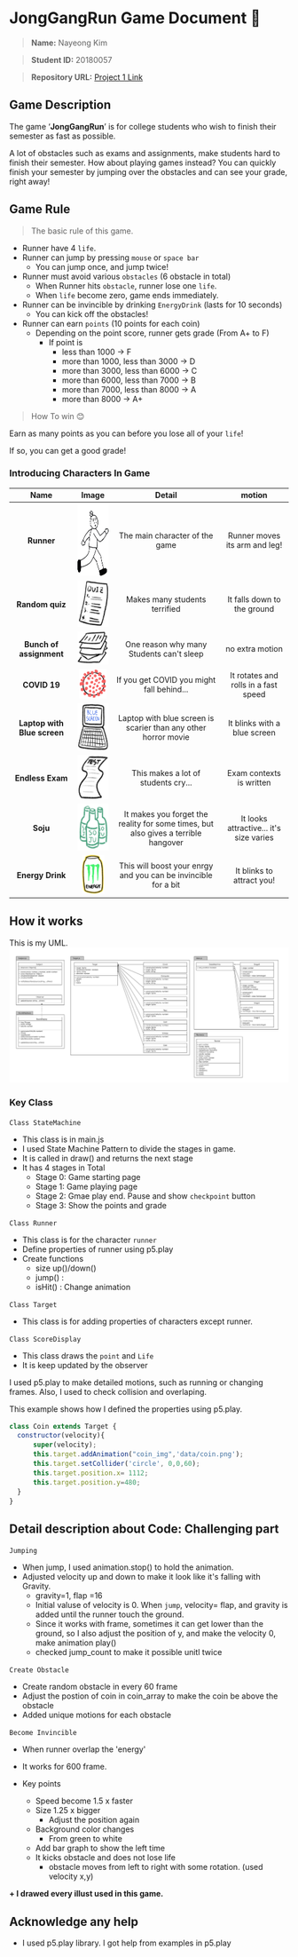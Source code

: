 # JongGangRun Game Document 🚀

>**Name:** Nayeong Kim

>**Student ID:** 20180057

>**Repository URL:** [Project 1 Link](http://git.prototyping.id/20180057/project1)


## Game Description 
The game ‘**JongGangRun**’ is for college students who wish to finish their semester as fast as possible.

A lot of obstacles such as exams and assignments, make students hard to finish their semester. How about playing games instead? You can quickly finish your semester by jumping over the obstacles and can see your grade, right away!

## Game Rule
> The basic rule of this game.

- Runner have 4 `life`.
- Runner can jump by pressing `mouse` or `space bar`
  - You can jump once, and jump twice!
- Runner must avoid various `obstacles` (6 obstacle in total)
  - When Runner hits `obstacle`, runner lose one `life`. 
  - When `life` become zero, game ends immediately.
- Runner can be invincible by drinking `EnergyDrink` (lasts for 10 seconds)
  - You can kick off the obstacles!
- Runner can earn `points` (10 points for each coin)
  - Depending on the point score, runner gets grade (From A+ to F)
    - If point is
      - less than 1000 → F
      - more than 1000, less than 3000 → D
      - more than 3000, less than 6000 → C
      - more than 6000, less than 7000 → B
      - more than 7000, less than 8000 → A
      - more than 8000 → A+

>How To win 😊

  Earn as many points as you can before you lose all of your `life`!

  If so, you can get a good grade!



### Introducing Characters In Game


| Name | Image | Detail | motion |
| :----: | :------: | :------: | :------: |
| **Runner** | <img src="data/run1.png" width="100" height="130"> | The main character of the game | Runner moves its arm and leg! |
| **Random quiz** | <img src="data/quiz.png" width="68" height="84"> | Makes many students terrified | It falls down to the ground |
| **Bunch of assignment** | <img src="data/hw.png" width="68" height="60"> | One reason why many Students can't sleep | no extra motion |
| **COVID 19** | <img src="data/COVID.png" width="50" height="53"> | If you get COVID you might fall behind... | It rotates and rolls in a fast speed |
| **Laptop with Blue screen**| <img src="data/computer.png" width="78" height="85"> | Laptop with blue screen is scarier than any other horror movie | It blinks with a blue screen |
| **Endless Exam** | <img src="data/test.png" width="80" height="80"> | This makes a lot of students cry... | Exam contexts is written |
| **Soju** | <img src="data/soju.png" width="68" height="84"> | It makes you forget the reality for some times, but also gives a terrible hangover | It looks attractive... it's size varies |
| **Energy Drink** | <img src="data/energy.png" width="40" height="70"> | This will boost your enrgy and you can be invincible for a bit | It blinks to attract you! |

## How it works
This is my UML.
![UML](data/UML.png)

### Key Class
  `Class StateMachine`
  - This class is in main.js
  - I used State Machine Pattern to divide the stages in game.
  - It is called in draw() and returns the next stage
  - It has 4 stages in Total
    - Stage 0: Game starting page
    - Stage 1: Game playing page
    - Stage 2: Gmae play end. Pause and show `checkpoint` button
    - Stage 3: Show the points and grade
  
  `Class Runner`
  - This class is for the character `runner`
  - Define properties of runner using p5.play
  - Create functions
    - size up()/down()
    - jump() :
    - isHit() : Change animation
  
  `Class Target`
  - This class is for adding properties of characters except runner.
  
  `Class ScoreDisplay`
  - This class draws the `point` and `Life`
  - It is keep updated by the observer


I used p5.play to make detailed motions, such as running or changing frames. Also, I used to check collision and overlaping.

This example shows how I defined the properties using p5.play.

```js
class Coin extends Target {
  constructor(velocity){
      super(velocity);
      this.target.addAnimation("coin_img",'data/coin.png');
      this.target.setCollider('circle', 0,0,60);
      this.target.position.x= 1112;
      this.target.position.y=480;
  }
}
```


## Detail description about Code: Challenging part

`Jumping`
  - When jump, I used animation.stop() to hold the animation.
  - Adjusted velocity up and down to make it look like it's falling with Gravity.
    - gravity=1, flap =16
    - Initial valuse of velocity is 0. When `jump`, velocity= flap, and gravity is added until the runner touch the ground.
    - Since it works with frame, sometimes it can get lower than the ground, so I also adjust the position of y, and make the velocity 0, make animation play()
    - checked jump_count to make it possible unitl twice
  
`Create Obstacle`
  - Create random obstacle in every 60 frame
  - Adjust the postion of coin in coin_array to make the coin be above the obstacle
  - Added unique motions for each obstacle

`Become Invincible`
  - When runner overlap the 'energy'
  - It works for 600 frame.

  - Key points
    - Speed become 1.5 x faster
    - Size 1.25 x bigger
      - Adjust the position again
    - Background color changes
      - From green to white
    - Add bar graph to show the left time
    - It kicks obstacle and does not lose life
       - obstacle moves from left to right with some rotation. (used velocity x,y)
  

**+ I drawed every illust used in this game.**

## Acknowledge any help
- I used p5.play library. I got help from examples in p5.play
